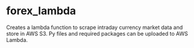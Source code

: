 # forex_lambda
Creates a lambda function to scrape intraday currency market data and store in AWS S3. Py files and required packages can be uploaded to AWS Lambda.


